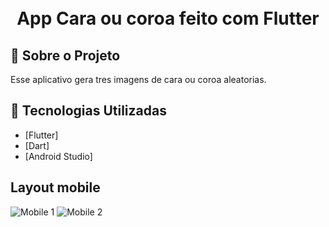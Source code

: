 <h1 align="center">
    <br>App Cara ou coroa feito com Flutter<br/>
</h1>

## :bookmark: Sobre o Projeto

Esse aplicativo gera tres imagens de cara ou coroa aleatorias.

## :rocket: Tecnologias Utilizadas

- [Flutter]
- [Dart]
- [Android Studio]

## Layout mobile

![Mobile 1](https://user-images.githubusercontent.com/55120068/264184755-7ef7705d-e72d-4fb4-9bc4-182df9e8338a.png) ![Mobile 2](https://github.com/user-attachments/assets/7d20d7c8-a7b1-485e-9a1e-3437849437aa)
